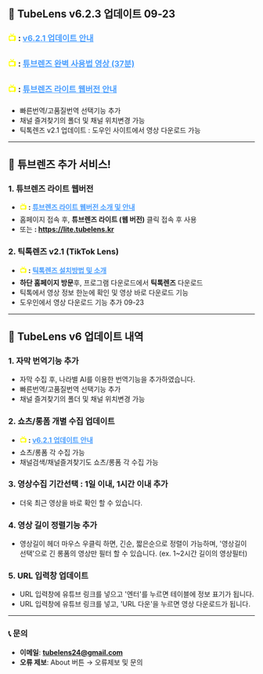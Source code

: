 ## 🚀 TubeLens v6.2.3 업데이트 09-23

### <span style="color: #ffff00; font-weight: bold;">📺 </span>: <a href="https://youtu.be/gCm_ZJL1-T0" style="color: #4a9eff; text-decoration: underline;">v6.2.1 업데이트 안내</a>
### <span style="color: #ffff00; font-weight: bold;">📺 </span>: <a href="https://youtu.be/_U0ZlWsQC2w" style="color: #4a9eff; text-decoration: underline;">튜브렌즈 완벽 사용법 영상 (37분)</a>
### <span style="color: #ffff00; font-weight: bold;">📺 </span>: <a href="https://youtu.be/PKTwdt32soQ" style="color: #4a9eff; text-decoration: underline;">튜브렌즈 라이트 웹버전 안내</a>

- 빠른번역/고품질번역 선택기능 추가
- 채널 즐겨찾기의 폴더 및 채널 위치변경 가능
- 틱톡렌즈 v2.1 업데이트
: 도우인 사이트에서 영상 다운로드 가능

---

## 🚀 튜브렌즈 추가 서비스!

### 1. 튜브렌즈 라이트 웹버전
- **<span style="color: #ffff00; font-weight: bold;">📺 </span>: <a href="https://youtu.be/PKTwdt32soQ" style="color: #4a9eff; text-decoration: underline;">튜브렌즈 라이트 웹버전 소개 및 안내</a>**
- 홈페이지 접속 후, **튜브렌즈 라이트 (웹 버전)** 클릭 접속 후 사용
- 또는 **<span style="color: #ffff00; font-weight: bold;"></span>: <a href="https://lite.tubelens.kr" style="color: #4a9eff; text-decoration: underline;">https://lite.tubelens.kr</a>**

### 2. 틱톡렌즈 v2.1 (TikTok Lens)
- **<span style="color: #ffff00; font-weight: bold;">📺 </span>: <a href="https://youtu.be/nFI9PUbbTUQ" style="color: #4a9eff; text-decoration: underline;">틱톡렌즈 설치방법 및 소개</a>**
- **하단 홈페이지 방문**후, 프로그램 다운로드에서 **틱톡렌즈** 다운로드
- 틱톡에서 영상 정보 한눈에 확인 및 영상 바로 다운로드 기능
- 도우인에서 영상 다운로드 기능 추가 09-23

---

## 🚀 TubeLens v6 업데이트 내역

### 1. 자막 번역기능 추가
- 자막 수집 후, 나라별 AI를 이용한 번역기능을 추가하였습니다.
- 빠른번역/고품질번역 선택기능 추가
- 채널 즐겨찾기의 폴더 및 채널 위치변경 가능

### 2. 쇼츠/롱폼 개별 수집 업데이트
- **<span style="color: #ffff00; font-weight: bold;">📺 </span>: <a href="https://youtu.be/gCm_ZJL1-T0" style="color: #4a9eff; text-decoration: underline;">v6.2.1 업데이트 안내</a>**
- 쇼츠/롱폼 각 수집 가능
- 채널검색/채널즐겨찾기도 쇼츠/롱폼 각 수집 가능

### 3. 영상수집 기간선택 : 1일 이내, 1시간 이내 추가
- 더욱 최근 영상을 바로 확인 할 수 있습니다.
  
### 4. 영상 길이 정렬기능 추가
- 영상길이 헤더 마우스 우클릭 하면, 긴순, 짧은순으로 정렬이 가능하며, '영상길이 선택'으로 긴 롱폼의 영상만 필터 할 수 있습니다.
  (ex. 1~2시간 길이의 영상필터)

### 5. URL 입력창 업데이트
- URL 입력창에 유튜브 링크를 넣으고 '엔터'를 누르면 테이블에 정보 표기가 됩니다.
- URL 입력창에 유튜브 링크를 넣고, 'URL 다운'을 누르면 영상 다운로드가 됩니다.

---

### 📞 **문의**

- **이메일**: **tubelens24@gmail.com**
- **오류 제보**: About 버튼 → 오류제보 및 문의
